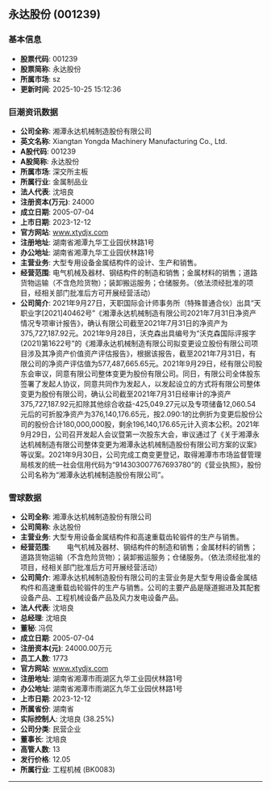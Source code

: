 ## 永达股份 (001239)

### 基本信息

- **股票代码**: 001239
- **股票简称**: 永达股份
- **所属市场**: sz
- **更新时间**: 2025-10-25 15:12:36

### 巨潮资讯数据

- **公司全称**: 湘潭永达机械制造股份有限公司
- **英文名称**: Xiangtan Yongda Machinery Manufacturing Co., Ltd.
- **A股代码**: 001239
- **A股简称**: 永达股份
- **所属市场**: 深交所主板
- **所属行业**: 金属制品业
- **法人代表**: 沈培良
- **注册资本(万元)**: 24000
- **成立日期**: 2005-07-04
- **上市日期**: 2023-12-12
- **官方网站**: www.xtydjx.com
- **注册地址**: 湖南省湘潭九华工业园伏林路1号
- **办公地址**: 湖南省湘潭九华工业园伏林路1号
- **主营业务**: 大型专用设备金属结构件的设计、生产和销售。
- **经营范围**: 电气机械及器材、钢结构件的制造和销售；金属材料的销售；道路货物运输（不含危险货物）；装卸搬运服务；仓储服务。（依法须经批准的项目，经相关部门批准后方可开展经营活动）
- **公司简介**: 2021年9月27日，天职国际会计师事务所（特殊普通合伙）出具“天职业字[2021]40462号”《湘潭永达机械制造有限公司2021年7月31日净资产情况专项审计报告》，确认有限公司截至2021年7月31日的净资产为375,727,187.92元。2021年9月28日，沃克森出具编号为“沃克森国际评报字(2021)第1622号”的《湘潭永达机械制造有限公司拟变更设立股份有限公司项目涉及其净资产价值资产评估报告》，根据该报告，截至2021年7月31日，有限公司的净资产评估值为577,487,665.65元。2021年9月29日，经有限公司股东会审议，同意有限公司整体变更为股份有限公司。同日，有限公司全体股东签署了发起人协议，同意共同作为发起人，以发起设立的方式将有限公司整体变更为股份有限公司，确认公司截至2021年7月31日经审计的净资产375,727,187.92元扣除其他综合收益-425,049.27元以及专项储备12,060.54元后的可折股净资产为376,140,176.65元，按2.090:1的比例折为变更后股份公司的股份合计180,000,000股，剩余196,140,176.65元计入资本公积。2021年9月29日，公司召开发起人会议暨第一次股东大会，审议通过了《关于湘潭永达机械制造有限公司整体变更为湘潭永达机械制造股份有限公司方案的议案》等议案。2021年9月30日，公司完成工商变更登记，取得湘潭市市场监督管理局核发的统一社会信用代码为“914303007767693780”的《营业执照》，股份公司名称为“湘潭永达机械制造股份有限公司”。

### 雪球数据

- **公司全称**: 湘潭永达机械制造股份有限公司
- **公司简称**: 永达股份
- **主营业务**: 大型专用设备金属结构件和高速重载齿轮锻件的生产与销售。
- **经营范围**: 　　电气机械及器材、钢结构件的制造和销售；金属材料的销售；道路货物运输（不含危险货物）；装卸搬运服务；仓储服务。（依法须经批准的项目，经相关部门批准后方可开展经营活动）
- **公司简介**: 湘潭永达机械制造股份有限公司的主营业务是大型专用设备金属结构件和高速重载齿轮锻件的生产与销售。公司的主要产品是隧道掘进及其配套设备产品、工程机械设备产品及风力发电设备产品。
- **法人代表**: 沈培良
- **总经理**: 沈培良
- **董秘**: 冯侃
- **成立日期**: 2005-07-04
- **注册资本(元)**: 24000.00万元
- **员工人数**: 1773
- **官方网站**: www.xtydjx.com
- **注册地址**: 湖南省湘潭市雨湖区九华工业园伏林路1号
- **办公地址**: 湖南省湘潭市雨湖区九华工业园伏林路1号
- **上市日期**: 2023-12-12
- **所属省份**: 湖南省
- **实际控制人**: 沈培良 (38.25%)
- **公司分类**: 民营企业
- **董事长**: 沈培良
- **高管人数**: 13
- **发行价格**: 12.05
- **所属行业**: 工程机械 (BK0083)

---